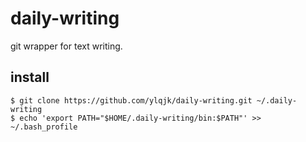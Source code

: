 # daily-writing

git wrapper for text writing.

## install

    $ git clone https://github.com/ylqjk/daily-writing.git ~/.daily-writing
    $ echo 'export PATH="$HOME/.daily-writing/bin:$PATH"' >> ~/.bash_profile

